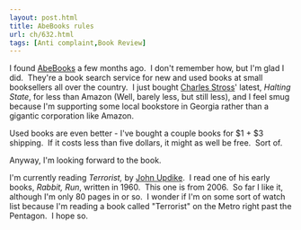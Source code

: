```yaml
---
layout: post.html
title: AbeBooks rules
url: ch/632.html
tags: [Anti complaint,Book Review]
---
```

I found [AbeBooks](http://www.abebooks.com) a few months ago.  I don't remember how, but I'm glad I did.  They're a book search service for new and used books at small booksellers all over the country.  I just bought [Charles Stross](www.antipope.org/charlie/)' latest, _Halting State_, for less than Amazon (Well, barely less, but still less), and I feel smug because I'm supporting some local bookstore in Georgia rather than a gigantic corporation like Amazon.

Used books are even better - I've bought a couple books for $1 + $3 shipping.  If it costs less than five dollars, it might as well be free.  Sort of.

Anyway, I'm looking forward to the book.

I'm currently reading _Terrorist,_ by [John Updike](http://en.wikipedia.org/wiki/John_Updike).  I read one of his early books, _Rabbit, Run_, written in 1960.  This one is from 2006.  So far I like it, although I'm only 80 pages in or so.  I wonder if I'm on some sort of watch list because I'm reading a book called "Terrorist" on the Metro right past the Pentagon.  I hope so.
